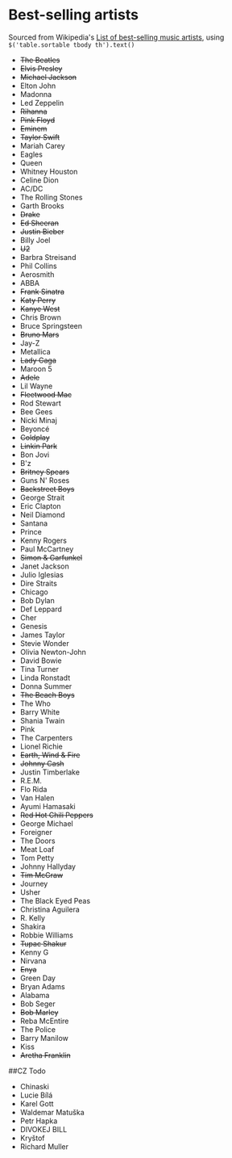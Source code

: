 # Best-selling artists
Sourced from Wikipedia's [List of best-selling music artists](https://en.wikipedia.org/wiki/List_of_best-selling_music_artists), using `$('table.sortable tbody th').text()`
* ~~The Beatles~~
* ~~Elvis Presley~~
* ~~Michael Jackson~~
* Elton John
* Madonna
* Led Zeppelin
* ~~Rihanna~~
* ~~Pink Floyd~~
* ~~Eminem~~
* ~~Taylor Swift~~
* Mariah Carey
* Eagles
* Queen
* Whitney Houston
* Celine Dion
* AC/DC
* The Rolling Stones
* Garth Brooks
* ~~Drake~~
* ~~Ed Sheeran~~
* ~~Justin Bieber~~
* Billy Joel
* ~~U2~~
* Barbra Streisand
* Phil Collins
* Aerosmith
* ABBA
* ~~Frank Sinatra~~
* ~~Katy Perry~~
* ~~Kanye West~~
* Chris Brown
* Bruce Springsteen
* ~~Bruno Mars~~
* Jay-Z
* Metallica
* ~~Lady Gaga~~
* Maroon 5
* ~~Adele~~
* Lil Wayne
* ~~Fleetwood Mac~~
* Rod Stewart
* Bee Gees
* Nicki Minaj
* Beyoncé
* ~~Coldplay~~
* ~~Linkin Park~~
* Bon Jovi
* B'z
* ~~Britney Spears~~
* Guns N' Roses
* ~~Backstreet Boys~~
* George Strait
* Eric Clapton
* Neil Diamond
* Santana
* Prince
* Kenny Rogers
* Paul McCartney
* ~~Simon & Garfunkel~~
* Janet Jackson
* Julio Iglesias
* Dire Straits
* Chicago
* Bob Dylan
* Def Leppard
* Cher
* Genesis
* James Taylor
* Stevie Wonder
* Olivia Newton-John
* David Bowie
* Tina Turner
* Linda Ronstadt
* Donna Summer
* ~~The Beach Boys~~
* The Who
* Barry White
* Shania Twain
* Pink
* The Carpenters
* Lionel Richie
* ~~Earth, Wind & Fire~~
* ~~Johnny Cash~~
* Justin Timberlake
* R.E.M.
* Flo Rida
* Van Halen
* Ayumi Hamasaki
* ~~Red Hot Chili Peppers~~
* George Michael
* Foreigner
* The Doors
* Meat Loaf
* Tom Petty
* Johnny Hallyday
* ~~Tim McGraw~~
* Journey
* Usher
* The Black Eyed Peas
* Christina Aguilera
* R. Kelly
* Shakira
* Robbie Williams
* ~~Tupac Shakur~~
* Kenny G
* Nirvana
* ~~Enya~~
* Green Day
* Bryan Adams
* Alabama
* Bob Seger
* ~~Bob Marley~~
* Reba McEntire
* The Police
* Barry Manilow
* Kiss
* ~~Aretha Franklin~~

##CZ Todo
* Chinaski
* Lucie Bílá
* Karel Gott
* Waldemar Matuška
* Petr Hapka
* DIVOKEJ BILL
* Kryštof
* Richard Muller